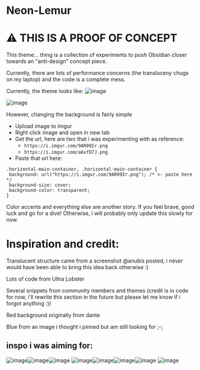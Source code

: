 # Neon-Lemur

# ⚠️ THIS IS A PROOF OF CONCEPT
This theme... thing is a collection of experiments to push Obsidian closer towards an "anti-design" concept piece.

Currently, there are lots of performance concerns (the transluceny chugs on my laptop) and the code is a complete mess.

Currently, the theme looks like:
![image](https://user-images.githubusercontent.com/87339163/212567710-8748dbdc-d028-48ad-abbb-8f70feb3fed4.png)

![image](https://user-images.githubusercontent.com/87339163/212567781-b9ec17c4-2406-4f65-b27e-53e8674a2f7e.png)

However, changing the background is fairly simple

- Upload image to Imgur
- Right click image and open in new tab
- Get the url, here are two that i was experimenting with as reference:
    - `https://i.imgur.com/9AR09Ir.png`
    - `https://i.imgur.com/a6xfD7J.png`
- Paste that url here:

```
.horizontal-main-container, .horizontal-main-container {
 background: url("https://i.imgur.com/9AR09Ir.png"); /* <- paste here */
 background-size: cover;
 background-color: transparent;
}
```

Color accents and everything else are another story. If you feel brave, good luck and go for a dive! Otherwise, i will probably only update this slowly for now.

# Inspiration and credit:
Translucent structure came from a screenshot @anubis posted, i never would have been able to bring this idea back otherwise :)

Lots of code from Ultra Lobster

Several snippets from community members and themes (credit is in code for now, i'll rewrite this section in the future but please let me know if i forgot anything :))

Red background originally from dante

Blue from an image i thought i pinned but am still looking for ;-;


## inspo i was aiming for:
![image](https://user-images.githubusercontent.com/87339163/212568405-d0e73b5a-ee29-4ebc-bd4f-08c76097fc3a.png)![image](https://user-images.githubusercontent.com/87339163/212568414-c75dd8a2-0e5b-4a46-9f82-02ec98603801.png)![image](https://user-images.githubusercontent.com/87339163/212568426-c512d87d-9a30-41d1-a777-dcfa83952a82.png)
![image](https://user-images.githubusercontent.com/87339163/212568304-a09096c5-06fb-48a1-bea4-dc6218819b93.png)![image](https://user-images.githubusercontent.com/87339163/212568312-d73d5793-5460-4475-aa9a-e4e4f64ca3a4.png)![image](https://user-images.githubusercontent.com/87339163/212568320-b609d1a2-6640-4671-8874-86a0362658ae.png)![image](https://user-images.githubusercontent.com/87339163/212568328-10faf618-9776-4d60-a890-bd29e1732630.png)
![image](https://user-images.githubusercontent.com/87339163/212568347-aac7554d-9881-4d52-af14-b53e916ccf3e.png)
